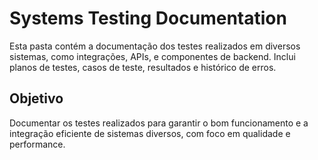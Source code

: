 # Systems Testing Documentation

Esta pasta contém a documentação dos testes realizados em diversos sistemas, como integrações, APIs, e componentes de backend. Inclui planos de testes, casos de teste, resultados e histórico de erros.

## Objetivo
Documentar os testes realizados para garantir o bom funcionamento e a integração eficiente de sistemas diversos, com foco em qualidade e performance.


